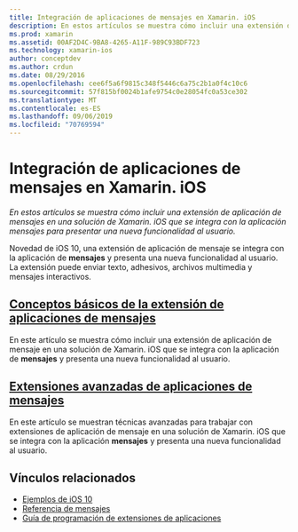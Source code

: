 ```yaml
---
title: Integración de aplicaciones de mensajes en Xamarin. iOS
description: En estos artículos se muestra cómo incluir una extensión de aplicación de mensajes en una solución de Xamarin. iOS que se integra con la aplicación mensajes para presentar una nueva funcionalidad al usuario.
ms.prod: xamarin
ms.assetid: 00AF2D4C-9BA8-4265-A11F-989C93BDF723
ms.technology: xamarin-ios
author: conceptdev
ms.author: crdun
ms.date: 08/29/2016
ms.openlocfilehash: cee6f5a6f9815c348f5446c6a75c2b1a0f4c10c6
ms.sourcegitcommit: 57f815bf0024b1afe9754c0e28054fc0a53ce302
ms.translationtype: MT
ms.contentlocale: es-ES
ms.lasthandoff: 09/06/2019
ms.locfileid: "70769594"
---
```

# <a name="message-app-integration-in-xamarinios"></a>Integración de aplicaciones de mensajes en Xamarin. iOS

_En estos artículos se muestra cómo incluir una extensión de aplicación de mensajes en una solución de Xamarin. iOS que se integra con la aplicación mensajes para presentar una nueva funcionalidad al usuario._

Novedad de iOS 10, una extensión de aplicación de mensaje se integra con la aplicación de **mensajes** y presenta una nueva funcionalidad al usuario. La extensión puede enviar texto, adhesivos, archivos multimedia y mensajes interactivos.

## <a name="message-app-extension-basicsiosplatformmessage-app-integrationintro-to-message-app-extensionsmd"></a>[Conceptos básicos de la extensión de aplicaciones de mensajes](~/ios/platform/message-app-integration/intro-to-message-app-extensions.md)

En este artículo se muestra cómo incluir una extensión de aplicación de mensaje en una solución de Xamarin. iOS que se integra con la aplicación de **mensajes** y presenta una nueva funcionalidad al usuario.

## <a name="advanced-message-app-extensionsiosplatformmessage-app-integrationintro-to-message-app-extensionsmd"></a>[Extensiones avanzadas de aplicaciones de mensajes](~/ios/platform/message-app-integration/intro-to-message-app-extensions.md)

En este artículo se muestran técnicas avanzadas para trabajar con extensiones de aplicación de mensaje en una solución de Xamarin. iOS que se integra con la aplicación **mensajes** y presenta una nueva funcionalidad al usuario.

## <a name="related-links"></a>Vínculos relacionados

- [Ejemplos de iOS 10](https://docs.microsoft.com/samples/browse/?products=xamarin&term=Xamarin.iOS+iOS10)
- [Referencia de mensajes](https://developer.apple.com/reference/messages)
- [Guía de programación de extensiones de aplicaciones](https://developer.apple.com/library/prerelease/content/documentation/General/Conceptual/ExtensibilityPG/index.html#//apple_ref/doc/uid/TP40014214)
